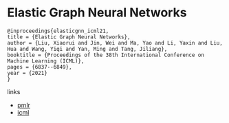 # Elastic Graph Neural Networks

```
@inproceedings{elasticgnn_icml21,
title = {Elastic Graph Neural Networks},
author = {Liu, Xiaorui and Jin, Wei and Ma, Yao and Li, Yaxin and Liu, Hua and Wang, Yiqi and Yan, Ming and Tang, Jiliang},
booktitle = {Proceedings of the 38th International Conference on Machine Learning (ICML)},
pages = {6837--6849},
year = {2021}
}
```

links
- [pmlr](http://proceedings.mlr.press/v139/liu21k.html)
- [icml](https://icml.cc/Conferences/2021/ScheduleMultitrack?event=9584)

